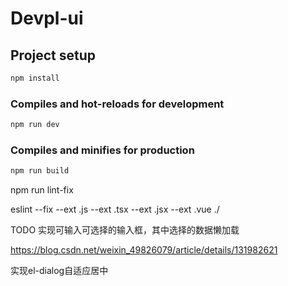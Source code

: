 # Devpl-ui

## Project setup

```bash
npm install
```

### Compiles and hot-reloads for development

```bash
npm run dev
```

### Compiles and minifies for production

```bash
npm run build
```

npm run lint-fix

eslint --fix --ext .js --ext .tsx --ext .jsx --ext .vue ./

TODO 实现可输入可选择的输入框，其中选择的数据懒加载

https://blog.csdn.net/weixin_49826079/article/details/131982621


实现el-dialog自适应居中
